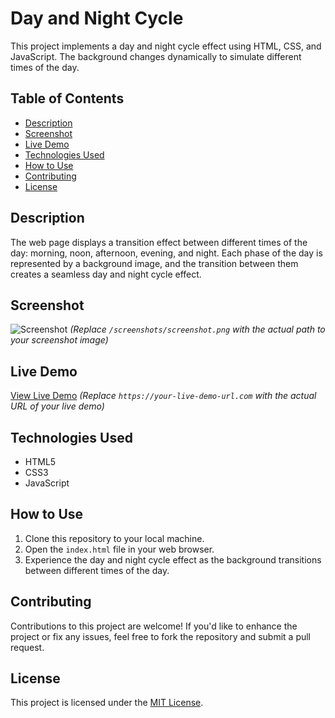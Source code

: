 # Day and Night Cycle

This project implements a day and night cycle effect using HTML, CSS, and JavaScript. The background changes dynamically to simulate different times of the day.

## Table of Contents

- [Description](#description)
- [Screenshot](#screenshot)
- [Live Demo](#live-demo)
- [Technologies Used](#technologies-used)
- [How to Use](#how-to-use)
- [Contributing](#contributing)
- [License](#license)

## Description

The web page displays a transition effect between different times of the day: morning, noon, afternoon, evening, and night. Each phase of the day is represented by a background image, and the transition between them creates a seamless day and night cycle effect.

## Screenshot

![Screenshot](/screenshots/screenshot.png)
*(Replace `/screenshots/screenshot.png` with the actual path to your screenshot image)*

## Live Demo

[View Live Demo](https://your-live-demo-url.com)
*(Replace `https://your-live-demo-url.com` with the actual URL of your live demo)*

## Technologies Used

- HTML5
- CSS3
- JavaScript

## How to Use

1. Clone this repository to your local machine.
2. Open the `index.html` file in your web browser.
3. Experience the day and night cycle effect as the background transitions between different times of the day.

## Contributing

Contributions to this project are welcome! If you'd like to enhance the project or fix any issues, feel free to fork the repository and submit a pull request.

## License

This project is licensed under the [MIT License](LICENSE).

